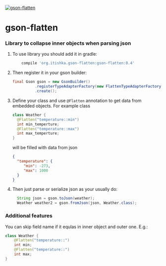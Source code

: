 [ ![gson-flatten](https://api.bintray.com/packages/tishka17/maven/gson-flatten/images/download.svg) ](https://bintray.com/tishka17/maven/gson-flatten/_latestVersion)


# gson-flatten
### Library to collapse inner objects when parsing json

1. To use library you should add it in gradle:
    ```gradle
        compile 'org.itishka.gson-flatten:gson-flatten:0.4'
    ```

2. Then register it in your gson builder:
    ```java
    final Gson gson = new GsonBuilder()
              .registerTypeAdapterFactory(new FlattenTypeAdapterFactory())
              .create();
    ```
3. Define your class and use `@Flatten` annotation to get data from embedded objects. For example class
    ``` java
    class Weather {
      @Flatten("temperature::min")
      int min_temperture;
      @Flatten("temperature::max")
      int max_temperture;
    }
    ```
    will be filled with data from json
    ``` json
    {
      "temperature": {
         "min": -273,
         "max": 1000
      }
    }
    ```

4. Then just parse or serialize json as your usually do:
    ```java
      String json = gson.toJson(weather);
      Weather weather2 = gson.fromJson(json, Weather.class);
    ```

### Additional features
You can skip field name if it equlas in inner object and outer one. E.g.:
```java
class Weather {
    @Flatten("temperature::")
    int min;
    @Flatten("temperature::")
    int max;
}
```
